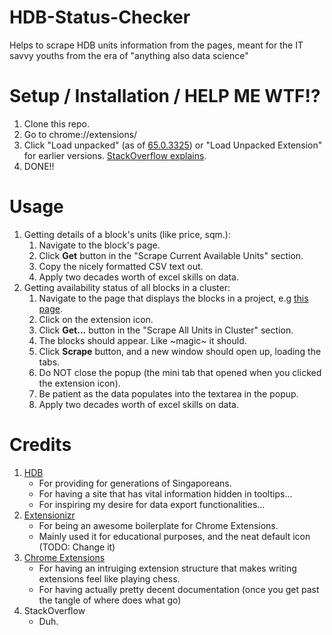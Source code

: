 # HDB-Status-Checker
Helps to scrape HDB units information from the pages, meant for the IT savvy youths from the era of "anything also data science"

# Setup / Installation / HELP ME WTF!?

1. Clone this repo.
2. Go to chrome://extensions/
3. Click "Load unpacked" (as of [65.0.3325](https://en.wikipedia.org/wiki/Google_Chrome_version_history)) or "Load Unpacked Extension" for earlier versions. [StackOverflow explains](https://stackoverflow.com/questions/24577024/install-chrome-extension-not-in-the-store).
4. DONE!!

# Usage

1. Getting details of a block's units (like price, sqm.):
   1. Navigate to the block's page.
   2. Click **Get** button in the "Scrape Current Available Units" section.
   3. Copy the nicely formatted CSV text out.
   4. Apply two decades worth of excel skills on data.
2. Getting availability status of all blocks in a cluster:
   1. Navigate to the page that displays the blocks in a project, e.g [this page](https://services2.hdb.gov.sg/webapp/BP13AWFlatAvail/BP13EBSFlatSearch?Town=Sengkang&Flat_Type=BTO&DesType=A&ethnic=Y&Flat=4-Room&ViewOption=A&dteBallot=201805&projName=).
   2. Click on the extension icon.
   3. Click **Get...** button in the "Scrape All Units in Cluster" section.
   4. The blocks should appear. Like ~magic~ it should.
   5. Click **Scrape** button, and a new window should open up, loading the tabs.
   6. Do NOT close the popup (the mini tab that opened when you clicked the extension icon).
   7. Be patient as the data populates into the textarea in the popup.
   8. Apply two decades worth of excel skills on data.

# Credits

1. [HDB](https://services2.hdb.gov.sg/webapp/BP13AWFlatAvail/BP13SEstateSummary?sel=BTO)
   - For providing for generations of Singaporeans.
   - For having a site that has vital information hidden in tooltips...
   - For inspiring my desire for data export functionalities...
2. [Extensionizr](https://extensionizr.com)
   - For being an awesome boilerplate for Chrome Extensions.
   - Mainly used it for educational purposes, and the neat default icon (TODO: Change it)
3. [Chrome Extensions](https://developer.chrome.com/extensions/api_index)
   - For having an intruiging extension structure that makes writing extensions feel like playing chess.
   - For having actually pretty decent documentation (once you get past the tangle of where does what go)
4. StackOverflow
   - Duh.
